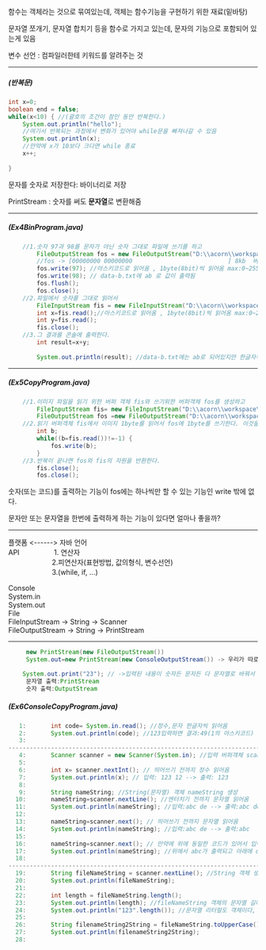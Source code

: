 함수는 객체라는 것으로 묶여있는데, 객체는 함수기능을 구현하기 위한 재료(밑바탕) 

문자열 쪼개기, 문자열 합치기 등을 함수로 가지고 있는데, 문자의 기능으로 포함되어 있는게 있음 

변수 선언 : 컴파일러한테 키워드를 알려주는 것

---

##### (반복문)

```java
int x=0;
boolean end = false;
while(x<10) { //(괄호의 조건이 참인 동안 반복한다.)
	System.out.println("hello");
	//여기서 반복되는 과정에서 변화가 있어야 while문을 빠져나갈 수 있음
	System.out.println(x);
	//만약에 x가 10보다 크다면 while 종료
	x++;
	 
} 
```



문자를 숫자로 저장한다: 바이너리로 저장

PrintStream : 숫자를 써도 **문자열**로 변환해줌 

---

##### (Ex4BinProgram.java)

```java
	//1.숫자 97과 98를 문자가 아닌 숫자 그대로 파일에 쓰기를 하고
		FileOutputStream fos = new FileOutputStream("D:\\acorn\\workspace\\data-b.txt");
		//fos -> [00000000 00000000                           ] 8kb  버퍼 생성됨
		fos.write(97); //아스키코드로 읽어옴 , 1byte(8bit)씩 읽어옴 max:0~255, 256은 못한다.
		fos.write(98); // data-b.txt에 ab 로 값이 출력됨
		fos.flush();
		fos.close();
	//2.파일에서 숫자를 그대로 읽어서
		FileInputStream fis = new FileInputStream("D:\\acorn\\workspace\\data-b.txt");
		int x=fis.read();//아스키코드로 읽어옴 , 1byte(8bit)씩 읽어옴 max:0~255, 256은 못한다.
		int y=fis.read();
		fis.close();
	//3.그 결과를 콘솔에 출력한다.
		int result=x+y;
		
		System.out.println(result); //data-b.txt에는 ab로 되어있지만 한글자씩 읽어와서 97+98 해서 195 출력
```
---

##### (Ex5CopyProgram.java)

```java
	//1.이미지 파일을 읽기 위한 버퍼 객체 fis와 쓰기위한 버퍼객체 fos를 생성하고
		FileInputStream fis= new FileInputStream("D:\\acorn\\workspace\\image.png");
		FileOutputStream fos =new FileOutputStream("D:\\acorn\\workspace\\image-copy.png");
	//2.읽기 버퍼객체 fis에서 이미지 1byte를 읽어서 fos에 1byte를 쓰기한다. 이것을 끝까지 반복한다.
		int b;
		while((b=fis.read())!=-1) {
			fos.write(b);
		}
	//3.반복이 끝나면 fos와 fis의 자원을 반환한다.
		fis.close();
		fos.close();
```



숫자(또는 코드)를 출력하는 기능이 fos에는 하나씩만 할 수 있는 기능인 write 밖에 없다.

문자만 또는 문자열을 한번에 출력하게 하는 기능이 있다면 얼마나 좋을까?



----

플랫폼  <------> 자바 언어  
API　　　　　1. 연산자  
　　　　　　  2.피연산자(표현방법, 값의형식, 변수선언)        
　　　　　　  3.(while, if, ...)  

Console  
​      System.in  
​      System.out  
File  
​      FileInputStream -> String -> Scanner  
​      FileOutputStream -> String -> PrintStream  

---

```java
	 new PrintStream(new FileOutputStream())
	 System.out=new PrintStream(new ConsoleOutputStream()) -> 우리가 따로 손을 대지 못하게 함, 즉 내장객체

	System.out.print("23"); // ->입력된 내용이 숫자든 문자든 다 문자열로 바꿔서 출력해줌 "23"
	 문자열 출력:PrintStream
	 숫자 출력:OutputStream
```

##### (Ex6ConsoleCopyProgram.java)

```java
   1: 		int code= System.in.read(); //정수,문자 한글자씩 읽어옴
   2: 		System.out.println(code); //123입력하면 결과:49(1의 아스키코드) , a입력하면 결과:97 
   3: 		
-----------------------------------------------------------------------------------------
   4: 		Scanner scanner = new Scanner(System.in); //입력 버퍼객체 scanner 생성
   5: 		
   6: 		int x= scanner.nextInt(); // 띄어쓰기 전까지 정수 읽어옴 
   7: 		System.out.println(x); // 입력: 123 12 --> 출력: 123
   8: 		
   9: 		String nameString; //String(문자열) 객체 nameString 생성
  10: 		nameString=scanner.nextLine(); //엔터치기 전까지 문자열 읽어옴
  11: 		System.out.println(nameString); //입력:abc de --> 출력:abc de
  12: 		
  13: 		nameString=scanner.next(); // 띄어쓰기 전까지 문자열 읽어옴
  14: 		System.out.println(nameString); //입력:abc de --> 출력:abc
  15: 		
  16: 		nameString=scanner.next(); // 만약에 위에 동일한 코드가 있어서 입력을 abc de로 하면
  17: 		System.out.println(nameString); //위에서 abc가 출력되고 아래에 de가 출력됨
  18: 		
-----------------------------------------------------------------------------------------
  19: 		String fileNameString = scanner.nextLine(); //String 객체 생성
  20: 		System.out.println(fileNameString);
  21: 
  22: 		int length = fileNameString.length(); 
  23: 		System.out.println(length); //fileNameString 객체의 문자열 길이
  24: 		System.out.println("123".length()); //문자열 리터럴도 객체이다, 출력:3
  25: 		
  26: 		String filenameString2String = fileNameString.toUpperCase();//소문자->대문자로 변경해서 출력
  27: 		System.out.println(filenameString2String);
  28: 
```


```

```